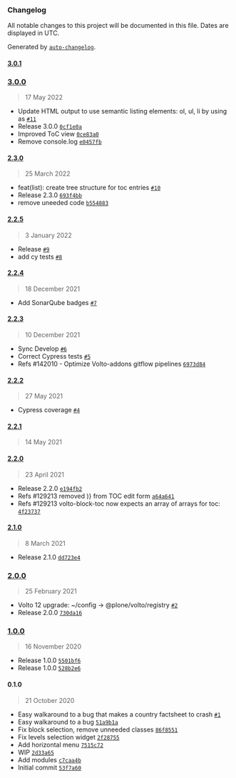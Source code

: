 ### Changelog

All notable changes to this project will be documented in this file. Dates are displayed in UTC.

Generated by [`auto-changelog`](https://github.com/CookPete/auto-changelog).

#### [3.0.1](https://github.com/eea/volto-block-toc/compare/3.0.0...3.0.1)


### [3.0.0](https://github.com/eea/volto-block-toc/compare/2.3.0...3.0.0)

> 17 May 2022

- Update HTML output to use semantic listing elements: ol, ul, li by using as [`#11`](https://github.com/eea/volto-block-toc/pull/11)
- Release 3.0.0 [`0cf1e0a`](https://github.com/eea/volto-block-toc/commit/0cf1e0a62c98dc89c69328a85f96b2b6cadf036c)
- Improved ToC view [`0ce83a0`](https://github.com/eea/volto-block-toc/commit/0ce83a0c84257adbef2688e42b33c407216c4f72)
- Remove console.log [`e0457fb`](https://github.com/eea/volto-block-toc/commit/e0457fb8e014be6d1c32052968480138f5f84493)

#### [2.3.0](https://github.com/eea/volto-block-toc/compare/2.2.5...2.3.0)

> 25 March 2022

- feat(list): create tree structure for toc entries [`#10`](https://github.com/eea/volto-block-toc/pull/10)
- Release 2.3.0 [`693f4bb`](https://github.com/eea/volto-block-toc/commit/693f4bbb13068e0b7c22353de5a451414e4d91a0)
- remove uneeded code [`b554883`](https://github.com/eea/volto-block-toc/commit/b554883f393936e7a1e8e28ec2fcdc954982a4e7)

#### [2.2.5](https://github.com/eea/volto-block-toc/compare/2.2.4...2.2.5)

> 3 January 2022

- Release [`#9`](https://github.com/eea/volto-block-toc/pull/9)
- add cy tests [`#8`](https://github.com/eea/volto-block-toc/pull/8)

#### [2.2.4](https://github.com/eea/volto-block-toc/compare/2.2.3...2.2.4)

> 18 December 2021

- Add SonarQube badges [`#7`](https://github.com/eea/volto-block-toc/pull/7)

#### [2.2.3](https://github.com/eea/volto-block-toc/compare/2.2.2...2.2.3)

> 10 December 2021

- Sync Develop [`#6`](https://github.com/eea/volto-block-toc/pull/6)
- Correct Cypress tests [`#5`](https://github.com/eea/volto-block-toc/pull/5)
- Refs #142010 - Optimize Volto-addons gitflow pipelines [`6973d84`](https://github.com/eea/volto-block-toc/commit/6973d84e3fe20548be2cb7903d6cb23e93610c0d)

#### [2.2.2](https://github.com/eea/volto-block-toc/compare/2.2.1...2.2.2)

> 27 May 2021

- Cypress coverage [`#4`](https://github.com/eea/volto-block-toc/pull/4)

#### [2.2.1](https://github.com/eea/volto-block-toc/compare/2.2.0...2.2.1)

> 14 May 2021


#### [2.2.0](https://github.com/eea/volto-block-toc/compare/2.1.0...2.2.0)

> 23 April 2021

- Release 2.2.0 [`e194fb2`](https://github.com/eea/volto-block-toc/commit/e194fb255ce44f53c7b74adc53edfdb30627a2d0)
- Refs #129213 removed )} from TOC edit form [`a64a641`](https://github.com/eea/volto-block-toc/commit/a64a6415ce2d91933298da1c08dad9abebd0460b)
- Refs #129213 volto-block-toc now expects an array of arrays for toc: [`4f23737`](https://github.com/eea/volto-block-toc/commit/4f237374eb7f848b310eec2d3304c6c0fe44f8cd)

#### [2.1.0](https://github.com/eea/volto-block-toc/compare/2.0.0...2.1.0)

> 8 March 2021

- Release 2.1.0 [`dd723e4`](https://github.com/eea/volto-block-toc/commit/dd723e483a7c294adc13b1de4f595ab0973995bf)

### [2.0.0](https://github.com/eea/volto-block-toc/compare/1.0.0...2.0.0)

> 25 February 2021

- Volto 12 upgrade: ~/config -&gt; @plone/volto/registry [`#2`](https://github.com/eea/volto-block-toc/pull/2)
- Release 2.0.0 [`730da16`](https://github.com/eea/volto-block-toc/commit/730da162434612c40af0bd42d0332d73a30b50e5)

### [1.0.0](https://github.com/eea/volto-block-toc/compare/0.1.0...1.0.0)

> 16 November 2020

- Release 1.0.0 [`5501bf6`](https://github.com/eea/volto-block-toc/commit/5501bf6e97cd6dae5af9735bea0ab28dee10dd30)
- Release 1.0.0 [`528b2e6`](https://github.com/eea/volto-block-toc/commit/528b2e69303482bdefd240b3d6d95e1690e43a5d)

#### 0.1.0

> 21 October 2020

- Easy walkaround to a bug that makes a country factsheet to crash [`#1`](https://github.com/eea/volto-block-toc/pull/1)
- Easy walkaround to a bug [`51a9b1a`](https://github.com/eea/volto-block-toc/commit/51a9b1a69f8df138e9d063f143757dc9c3b562d2)
- Fix block selection, remove unneeded classes [`86f8551`](https://github.com/eea/volto-block-toc/commit/86f85517117f02bc76b6349c5e66641f9e6037aa)
- Fix levels selection widget [`2f28755`](https://github.com/eea/volto-block-toc/commit/2f28755bfdb172c5e48d62840b4559c269e04d33)
- Add horizontal menu [`7515c72`](https://github.com/eea/volto-block-toc/commit/7515c72f52b7ccdaee107dbf76ff473240aaf6fe)
- WIP [`2d33a65`](https://github.com/eea/volto-block-toc/commit/2d33a659016213e1c761cea31c3b796975c3bd97)
- Add modules [`c7caa4b`](https://github.com/eea/volto-block-toc/commit/c7caa4bc13449fc843f74d9ee493d5886cd85f51)
- Initial commit [`53f7a60`](https://github.com/eea/volto-block-toc/commit/53f7a608d21ccf289f5b934e72aa28c5fc51703c)
